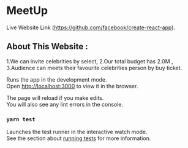 # MeetUp

Live Website Link (https://github.com/facebook/create-react-app).

## About This Website : 

1.We can invite celebrities by select,
2.Our total budget has  2.0M ,
3.Audience can meets their favourite celebrities person by buy ticket.

Runs the app in the development mode.\
Open [http://localhost:3000](http://localhost:3000) to view it in the browser.

The page will reload if you make edits.\
You will also see any lint errors in the console.

### `yarn test`

Launches the test runner in the interactive watch mode.\
See the section about [running tests](https://facebook.github.io/create-react-app/docs/running-tests) for more information.


